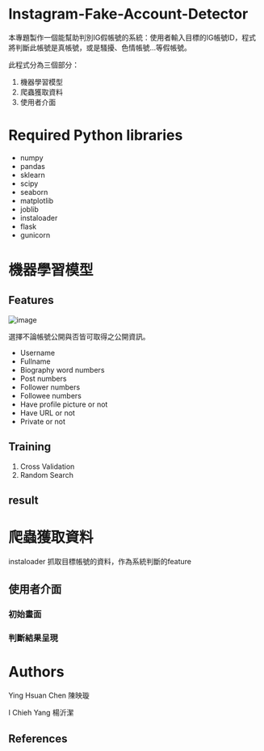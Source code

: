 # Instagram-Fake-Account-Detector

本專題製作一個能幫助判別IG假帳號的系統：使用者輸入目標的IG帳號ID，程式將判斷此帳號是真帳號，或是騷擾、色情帳號…等假帳號。

此程式分為三個部分：

1. 機器學習模型
2. 爬蟲獲取資料
3. 使用者介面

# Required Python libraries

* numpy
* pandas
* sklearn
* scipy
* seaborn
* matplotlib
* joblib
* instaloader
* flask
* gunicorn

# 機器學習模型

## Features

![image](https://user-images.githubusercontent.com/86561823/168461502-7e647720-25b5-4a93-977f-14762c3ee026.png=500x)

選擇不論帳號公開與否皆可取得之公開資訊。

* Username
* Fullname
* Biography word numbers
* Post numbers
* Follower numbers
* Followee numbers
* Have profile picture or not
* Have URL or not
* Private or not

## Training

1. Cross Validation
2. Random Search

## result

# 爬蟲獲取資料
instaloader 抓取目標帳號的資料，作為系統判斷的feature

## 使用者介面
### 初始畫面

### 判斷結果呈現

# Authors
Ying Hsuan Chen 陳映璇

I Chieh Yang 楊沂潔

## References
